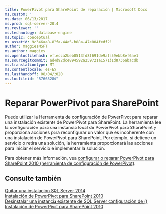 ```yaml
---
title: PowerPivot para SharePoint de reparación | Microsoft Docs
ms.custom: ''
ms.date: 06/13/2017
ms.prod: sql-server-2014
ms.reviewer: ''
ms.technology: database-engine
ms.topic: conceptual
ms.assetid: 9c346ae8-87fa-44e5-b88a-47e804fedf20
author: maggiesMSFT
ms.author: maggies
ms.openlocfilehash: ef1ecca2beb0513fd8f691de9af459ebb8ef6ae1
ms.sourcegitcommit: ad4d92dce894592a259721a1571b1d8736abacdb
ms.translationtype: MT
ms.contentlocale: es-ES
ms.lasthandoff: 08/04/2020
ms.locfileid: "87663286"
---
```

# <a name="repair-powerpivot-for-sharepoint"></a>Reparar PowerPivot para SharePoint
  Puede utilizar la Herramienta de configuración de PowerPivot para reparar una instalación existente de PowerPivot para SharePoint. La herramienta lee la configuración para una instancia local de PowerPivot para SharePoint y proporciona acciones para reconfigurar un valor que es incoherente con una instalación de PowerPivot para SharePoint. Por ejemplo, si detiene un servicio o retira una solución, la herramienta proporcionará las acciones para iniciar el servicio e implementar la solución.  
  
 Para obtener más información, vea [configurar o reparar PowerPivot para SharePoint 2010 &#40;herramienta de configuración de PowerPivot&#41;](../../../2014/analysis-services/configure-repair-powerpivot-sharepoint-2010.md).  
  
## <a name="see-also"></a>Consulte también  
 [Quitar una instalación SQL Server 2014](../../database-engine/install-windows/repair-a-failed-sql-server-installation.md)   
 [Instalación de PowerPivot para SharePoint 2010](../../../2014/sql-server/install/install-powerpivot-for-sharepoint-2010.md)   
 [Desinstalar una instancia existente de SQL Server configuración de &#40;&#41;](../../../2014/sql-server/install/uninstall-an-existing-instance-of-sql-server-setup.md)   
 [Instalación de PowerPivot para SharePoint 2010](../../../2014/sql-server/install/powerpivot-for-sharepoint-2010-installation.md)  
  
  
